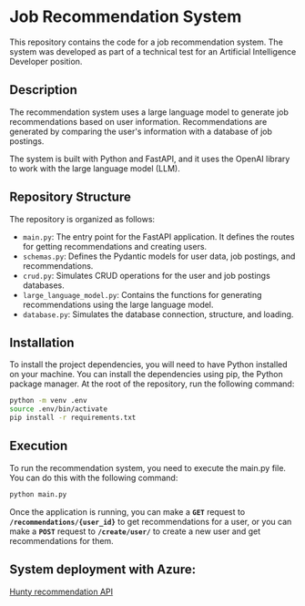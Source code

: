 # Job Recommendation System

This repository contains the code for a job recommendation system. The system was developed as part of a technical test for an Artificial Intelligence Developer position.

## Description

The recommendation system uses a large language model to generate job recommendations based on user information. Recommendations are generated by comparing the user's information with a database of job postings.

The system is built with Python and FastAPI, and it uses the OpenAI library to work with the large language model (LLM).

## Repository Structure

The repository is organized as follows:

- `main.py`: The entry point for the FastAPI application. It defines the routes for getting recommendations and creating users.
- `schemas.py`: Defines the Pydantic models for user data, job postings, and recommendations.
- `crud.py`: Simulates CRUD operations for the user and job postings databases.
- `large_language_model.py`: Contains the functions for generating recommendations using the large language model.
- `database.py`: Simulates the database connection, structure, and loading.



## Installation

To install the project dependencies, you will need to have Python installed on your machine. You can install the dependencies using pip, the Python package manager. At the root of the repository, run the following command:

```bash
python -m venv .env
source .env/bin/activate
pip install -r requirements.txt
```

## Execution
To run the recommendation system, you need to execute the main.py file. You can do this with the following command:

```bash
python main.py
```

Once the application is running, you can make a **`GET`** request to **`/recommendations/{user_id}`**  to get recommendations for a user, or you can make a **`POST`** request to **`/create/user/`** to create a new user and get recommendations for them.
## System deployment with Azure:

[Hunty recommendation API](https://huntyappreco.azurewebsites.net/docs)

